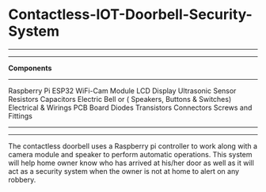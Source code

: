 # Contactless-IOT-Doorbell-Security-System
------------------------------------------------------------------------------------------
---------------------------------------------------------------------------------------------

**Components**
___________________________________

Raspberry Pi
ESP32 WiFi-Cam Module
LCD Display
Ultrasonic Sensor
Resistors
Capacitors
Electric Bell or ( Speakers, Buttons & Switches)
Electrical & Wirings
PCB Board
Diodes Transistors
Connectors
Screws and Fittings

------------------------------------------------------------------------------------------------
------------------------------------------------------------------------------------------------

The contactless doorbell uses a Raspberry pi controller to work along with a camera module and speaker to perform automatic operations. This system will help home owner know who has arrived at his/her door as well as it will act as a security system when the owner is not at home to alert on any robbery.
